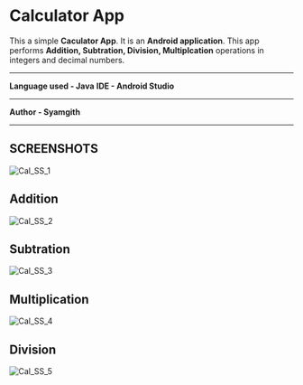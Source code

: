 # Calculator App

This a simple **Caculator App**. It is an **Android application**. This app performs **Addition, Subtration, Division, Multiplcation** operations in integers and decimal numbers.

****

**Language used - Java**
**IDE - Android Studio**
****
**Author - Syamgith**
****


## SCREENSHOTS
![Cal_SS_1](Screenshots/Cal_SS_1.jpg)



## Addition

![Cal_SS_2](Screenshots/Cal_SS_2.jpg)




## Subtration
![Cal_SS_3](Screenshots/Cal_SS_3.jpg)



## **Multiplication**
![Cal_SS_4](Screenshots/Cal_SS_4.jpg)

## **Division**
![Cal_SS_5](Screenshots/Cal_SS_5.jpg)

